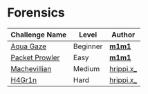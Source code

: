 # Forensics

| Challenge Name           |  Level    | Author                                                  | 
|--------------------------|-----------|------------------------------------------------------| 
|  [Aqua Gaze](aquagaze.md) |   Beginner    | [__m1m1__](https://twitter.com/__m1m1__1)       |
|  [Packet Prowler](packetprowler.md) |   Easy    | [__m1m1__](https://twitter.com/__m1m1__1) |
| [Machevillian](Machevillian.md)   | Medium  | [hrippi.x_](https://twitter.com/hrippix_)        |
| [H4Gr1n](H4Gr1n.md)| Hard  | [hrippi.x_](https://twitter.com/av4nth1ka)       | 
